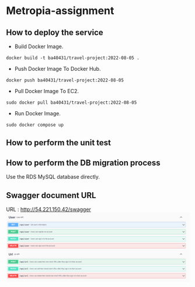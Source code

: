 # Metropia-assignment

## How to deploy the service

- Build Docker Image.

```
docker build -t ba40431/travel-project:2022-08-05 .
```

- Push Docker Image To Docker Hub.

```
docker push ba40431/travel-project:2022-08-05
```

- Pull Docker Image To EC2.

```
sudo docker pull ba40431/travel-project:2022-08-05
```

- Run Docker Image.

```
sudo docker compose up
```

## How to perform the unit test


## How to perform the DB migration process

Use the RDS MySQL database directly.

## Swagger document URL

URL : http://54.221.150.42/swagger
![assignment.png](https://github.com/ba40431/Metropia-assignment/blob/main/static/assignment.png)